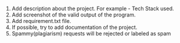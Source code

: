 1. Add description about the project. For example - Tech Stack used.
2. Add screenshot of the valid output of the program.
3. Add requirement.txt file.
4. If possible, try to add documentation of the project.
5. Spammy(plagiarism) requests will be rejected or labeled as spam
